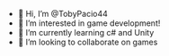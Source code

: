 - 👋 Hi, I’m @TobyPacio44
- 👀 I’m interested in game development!
- 🌱 I’m currently learning c# and Unity
- 💞️ I’m looking to collaborate on games

<!---
TobyPacio44/TobyPacio44 is a ✨ special ✨ repository because its `README.md` (this file) appears on your GitHub profile.
You can click the Preview link to take a look at your changes.
--->
